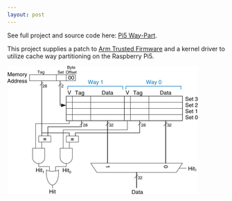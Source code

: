 ```yaml
---
layout: post
---
```

See full project and source code here: [Pi5 Way-Part](https://github.com/ColeStrickler/Pi5-CacheWayPartition).



This project supplies a patch to [Arm Trusted Firmware](https://github.com/raspberrypi/arm-trusted-firmware) and a kernel driver to utilize cache way partitioning on the Raspberry Pi5. 


![waypart](/assets/img/way-part.jpg)
